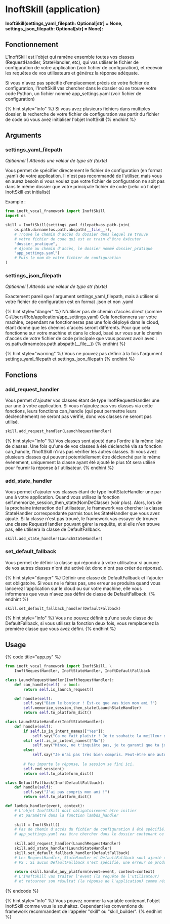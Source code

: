 # InoftSkill \(application\)

**InoftSkill\(settings\_yaml\_filepath: Optional\[str\] = None, settings\_json\_filepath: Optional\[str\] = None\):**

## Fonctionnement

L'InoftSkill est l'objet qui ramène ensemble toutes vos classes \(RequestHandler, StateHandler, etc\), qui vas utiliser le fichier de configuration de votre application \(voir fichier de configuration\), et recevoir les requêtes de vos utilisateurs et générez la réponse adéquate.

Si vous n'avez pas spécifié d'emplacement précis de votre fichier de configuration, l'InoftSkill vas chercher dans le dossier où se trouve votre code Python, un fichier nommé app\_settings.yaml  \(voir fichier de configuration\)

{% hint style="info" %}
Si vous avez plusieurs fichiers dans multiples dossier, la recherche de votre fichier de configuration vas partir du fichier de code où vous avez initialiser l'objet InoftSkill
{% endhint %}

## Arguments

### **settings\_yaml\_filepath**

_Optionnel \| Attends une valeur de type str \(texte\)_

Vous permet de spécifier directement le fichier de configuration \(en format .yaml\) de votre application. Il n'est pas recommandé de l'utiliser, mais vous en aurez besoin si vous voulez que votre fichier de configuration ne soit pas dans le même dossier que votre principale fichier de code \(celui où l'objet InoftSkill est initialisé\)

Example :

```python
from inoft_vocal_framework import InoftSkill
import os

skill = InoftSkill(settings_yaml_filepath=os.path.join(
    os.path.dirname(os.path.abspath(__file__)),
    # Trouve le chemin d'accès du dossier dans lequel se trouve
    # votre fichier de code qui est en train d'être éxécuter
    "dossier_pratique",
    # Ajoute au chemin d'accès, le dossier nommé dossier_pratique
    "app_settings.yaml")
    # Puis le nom de votre fichier de configuration
)
```

### **settings\_json\_filepath**

_Optionnel \| Attends une valeur de type str \(texte\)_

Exactement pareil que l'argument settings\_yaml\_filepath, mais à utiliser si votre fichier de configuration est en format .json et non .yaml

{% hint style="danger" %}
N'utiliser pas de chemin d'accès direct \(comme C:/Users/Rob/application/app\_settings.yaml\) Cela fonctionnera sur votre machine, cependant ne fonctionneras pas une fois déployé dans le cloud, étant donné que les chemins d'accès seront différents. Pour que cela fonctionne sur votre machine et dans le cloud, basé sur vous sur le chemin d'accès de votre fichier de code principale que vous pouvez avoir avec : os.path.dirname\(os.path.abspath\(\_\_file\_\_\)\)
{% endhint %}

{% hint style="warning" %}
Vous ne pouvez pas définir à la fois l'argument settings\_yaml\_filepath et settings\_json\_filepath
{% endhint %}

## **Fonctions**

### add\_request\_handler

Vous permet d'ajouter vos classes étant de type InoftRequestHandler une par une à votre application. Si vous n'ajoutez pas vos classes via cette fonctions, leurs fonctions can\_handle \(qui peut permettre leurs déclenchement\) ne seront pas vérifié, donc vos classes ne seront pas utilisé.

```python
skill.add_request_handler(LaunchRequestHandler)
```

{% hint style="info" %}
Vos classes sont ajouté dans l'ordre à la même liste de classes. Une fois qu'une de vos classes à été déclenché via sa fonction can\_handle, l'InoftSkill n'iras pas vérifier les autres classes. Si vous avez plusieurs classes qui peuvent potentiellement être déclenché par le même événement, uniquement la classe ayant été ajouté le plus tôt sera utilisé pour fournir la réponse à l'utilisateur.
{% endhint %}

### add\_state\_handler

Vous permet d'ajouter vos classes étant de type InoftStateHandler une par une à votre application. Quand vous utilisez la fonction self.memorize\_session\_then\_state\(NomDeClasse\) \(voir plus\). Alors, lors de la prochaine interaction de l'utilisateur, le framework vas chercher la classe StateHandler correspondante parmis tous les StateHandler que vous avez ajouté. Si la classe n'est pas trouvé, le framework vas essayer de trouver une classe RequestHandler pouvant gérer la requête, et si elle n'en trouve pas, elle utilisera la classe de DefaultFallback.

```text
skill.add_state_handler(LaunchStateHandler)
```

### set\_default\_fallback

Vous permet de définir la classe qui répondra à votre utilisateur si aucune de vos autres classes n'ont été activé \(et donc n'ont pas créer de réponse\).

{% hint style="danger" %}
Définir une classe de DefaultFallback et l'ajouter est obligatoire. Si vous ne le faites pas, une erreur se produira quand vous lancerez l'application sur le cloud ou sur votre machine, elle vous informeras que vous n'avez pas défini de classe de DefaultFallback.
{% endhint %}

```python
skill.set_default_fallback_handler(DefaultFallback)
```

{% hint style="info" %}
Vous ne pouvez définir qu'une seule classe de DefaultFallback, si vous utilisez la fonction deux fois, vous remplacerez la première classe que vous avez défini.
{% endhint %}

## Usage

{% code title="app.py" %}
```python
from inoft_vocal_framework import InoftSkill, \
    InoftRequestHandler, InoftStateHandler, InoftDefaultFallback

class LaunchRequestHandler(InoftRequestHandler):
    def can_handle(self) -> bool:
        return self.is_launch_request()

    def handle(self):
        self.say("Bien le bonjour ! Est-ce que vas bien mon ami ?")
        self.memorize_session_then_state(LaunchStateHandler)
        return self.to_platform_dict()

class LaunchStateHandler(InoftStateHandler):
    def handle(self):
        if self.is_in_intent_names(["Yes"]):
            self.say("Ca me fait plaisir ! Je te souhaite la meilleur des journées !")
        elif self.is_in_intent_names(["No"])
            self.say("Mince, ne t'inquiète pas, je te garanti que ta journée vas être excellente ! ")
        else:
            self.say("Je n'ai pas très bien compris. Peut-être une autre fois ?")    
        
        # Peu importe la réponse, la session se fini ici.
        self.end_session()
        return self.to_plateform_dict()

class DefaultFallback(InoftDefaultFallback):
    def handle(self):
        self.say("J'ai pas compris mon ami !")
        return self.to_platform_dict()

def lambda_handler(event, context):
    # L'objet InoftSkill doit obligatoirement être initier
    # et paramétré dans la function lambda_handler
    
    skill = InoftSkill()
    # Pas de chemin d'accès du fichier de configuration à été spécifié. Le fichier
    # app_settings.yaml vas être chercher dans le dossier contenant ce fichier Python.
    
    skill.add_request_handler(LaunchRequestHandler)
    skill.add_state_handler(LaunchStateHandler)
    skill.set_default_fallback_handler(DefaultFallback)
    # Les RequestHandler, StateHandler et DefaultFallback sont ajouté un par un.
    # PS : Si aucun DefaultFallback n'est spécifié, une erreur se produiras au lancement.
    
    return skill.handle_any_platform(event=event, context=context)
    # L'InoftSkill vas traiter l'event (la requête de l'utilisateur)
    # et retourner son résultat (la réponse de l'application) comme résultat.
```
{% endcode %}

{% hint style="info" %}
Vous pouvez nommer la variable contenant l'objet InoftSkill comme vous le souhaitez. Cependant les conventions du framework recommandent de l'appeler "skill" ou "skill\_builder".
{% endhint %}

